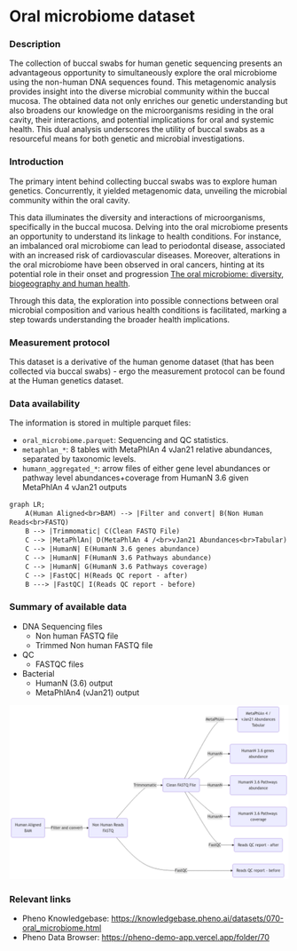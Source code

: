 # Oral microbiome dataset  

### Description 

The collection of buccal swabs for human genetic sequencing presents an advantageous opportunity to simultaneously explore the oral microbiome using the non-human DNA sequences found. This metagenomic analysis provides insight into the diverse microbial community within the buccal mucosa. The obtained data not only enriches our genetic understanding but also broadens our knowledge on the microorganisms residing in the oral cavity, their interactions, and potential implications for oral and systemic health. This dual analysis underscores the utility of buccal swabs as a resourceful means for both genetic and microbial investigations.


### Introduction

The primary intent behind collecting buccal swabs was to explore human genetics. Concurrently, it yielded metagenomic data, unveiling the microbial community within the oral cavity.

This data illuminates the diversity and interactions of microorganisms, specifically in the buccal mucosa. Delving into the oral microbiome presents an opportunity to understand its linkage to health conditions. For instance, an imbalanced oral microbiome can lead to periodontal disease, associated with an increased risk of cardiovascular diseases. Moreover, alterations in the oral microbiome have been observed in oral cancers, hinting at its potential role in their onset and progression​ [The oral microbiome: diversity, biogeography and human health](https://www.nature.com/articles/s41579-023-00963-6)​. 

Through this data, the exploration into possible connections between oral microbial composition and various health conditions is facilitated, marking a step towards understanding the broader health implications.

### Measurement protocol 
<!-- long measurment protocol for the data browser -->
This dataset is a derivative of the human genome dataset (that has been collected via buccal swabs) - ergo the measurement protocol can be found at the Human genetics dataset.


### Data availability 
<!-- for the example notebooks -->
The information is stored in multiple parquet files:

- `oral_microbiome.parquet`: Sequencing and QC statistics.
- `metaphlan_*`: 8 tables with MetaPhlAn 4 vJan21 relative abundances, separated by taxonomic levels.
- `humann_aggregated_*`: arrow files of either gene level abundances or pathway level abundances+coverage from HumanN 3.6 given MetaPhlAn 4 vJan21 outputs

```{mermaid}
graph LR;
    A(Human Aligned<br>BAM) --> |Filter and convert| B(Non Human Reads<br>FASTQ)
    B --> |Trimmomatic| C(Clean FASTQ File)
    C --> |MetaPhlAn| D(MetaPhlAn 4 /<br>vJan21 Abundances<br>Tabular)
    C --> |HumanN| E(HumanN 3.6 genes abundance)
    C --> |HumanN| F(HumanN 3.6 Pathways abundance)
    C --> |HumanN| G(HumanN 3.6 Pathways coverage)
    C --> |FastQC| H(Reads QC report - after)
    B ---> |FastQC| I(Reads QC report - before)
```

### Summary of available data 
<!-- for the data browser -->
- DNA Sequencing files
    - Non human FASTQ file
    - Trimmed Non human FASTQ file
- QC
    - FASTQC files
- Bacterial
    - HumanN (3.6) output
    - MetaPhlAn4 (vJan21) output

![available data](oralmb_data.png)

### Relevant links

* Pheno Knowledgebase: https://knowledgebase.pheno.ai/datasets/070-oral_microbiome.html
* Pheno Data Browser: https://pheno-demo-app.vercel.app/folder/70